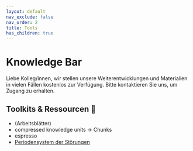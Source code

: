 ```yaml
---
layout: default
nav_exclude: false
nav_order: 2
title: Tools
has_children: true
---
```

# Knowledge Bar


Liebe Kolleg/innen,
wir stellen unsere Weiterentwicklungen und Materialien in vielen Fällen kostenlos zur Verfügung.
Bitte kontaktieren Sie uns, um Zugang zu erhalten.


## Toolkits & Ressourcen 🔖 

- (Arbeitsblätter)
- compressed knowledge units → Chunks
- espresso
- [Periodensystem der Störungen](/Tools/PdS)
